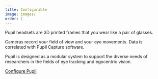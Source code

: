 ```yaml
---
title: Configurable
image: images/
order: 1
---
```


Pupil headsets are 3D printed frames that you wear like a pair of glasses.

Cameras record your field of view and your eye movements. Data is correlated with Pupil Capture software. 

Pupil is designed as a modular system to support the diverse needs of researchers in the fields of eye tracking and egocentric vision. 

<a href="/store" class="Button">Configure Pupil</a>